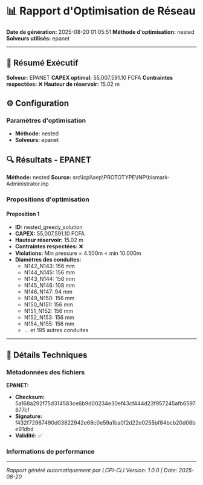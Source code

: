 # 📊 Rapport d'Optimisation de Réseau

**Date de génération:** 2025-08-20 01:05:51
**Méthode d'optimisation:** nested
**Solveurs utilisés:** epanet

---

## 🎯 Résumé Exécutif

**Solveur:** EPANET
**CAPEX optimal:** 55,007,591.10 FCFA
**Contraintes respectées:** ❌
**Hauteur de réservoir:** 15.02 m

## ⚙️ Configuration

### Paramètres d'optimisation
- **Méthode:** nested
- **Solveurs:** epanet

## 🔍 Résultats - EPANET

**Méthode:** nested
**Source:** src\lcpi\aep\PROTOTYPE\INP\bismark-Administrator.inp

### Propositions d'optimisation

#### Proposition 1
- **ID:** nested_greedy_solution
- **CAPEX:** 55,007,591.10 FCFA
- **Hauteur réservoir:** 15.02 m
- **Contraintes respectées:** ❌
- **Violations:** Min pressure = 4.500m < min 10.000m
- **Diamètres des conduites:**
  - N142_N143: 156 mm
  - N144_N145: 156 mm
  - N143_N144: 156 mm
  - N145_N146: 108 mm
  - N146_N147: 94 mm
  - N149_N150: 156 mm
  - N150_N151: 156 mm
  - N151_N152: 156 mm
  - N152_N153: 156 mm
  - N154_N155: 156 mm
  - ... et 195 autres conduites

---

## 🔧 Détails Techniques

### Métadonnées des fichiers
**EPANET:**
- **Checksum:** 5a168a292f75d314583ce6b9d00234e30ef43cf444d23f957245afb6597877cf
- **Signature:** f432f72967490d03822942e68c0e59a1ba0f2d22e0255bf84bcb20d06be91dbd
- **Validité:** ✅

### Informations de performance

---

*Rapport généré automatiquement par LCPI-CLI*
*Version: 1.0.0 | Date: 2025-08-20*